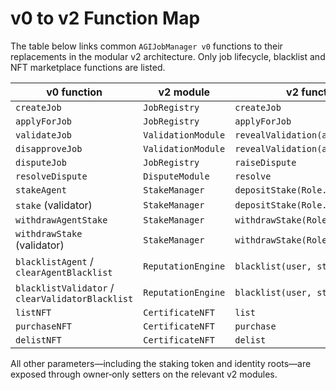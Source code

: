 # v0 to v2 Function Map

The table below links common `AGIJobManager v0` functions to their
replacements in the modular v2 architecture. Only job lifecycle,
blacklist and NFT marketplace functions are listed.

| v0 function | v2 module | v2 function |
| --- | --- | --- |
| `createJob` | `JobRegistry` | `createJob` |
| `applyForJob` | `JobRegistry` | `applyForJob` |
| `validateJob` | `ValidationModule` | `revealValidation(approve=true)` |
| `disapproveJob` | `ValidationModule` | `revealValidation(approve=false)` |
| `disputeJob` | `JobRegistry` | `raiseDispute` |
| `resolveDispute` | `DisputeModule` | `resolve` |
| `stakeAgent` | `StakeManager` | `depositStake(Role.Agent)` |
| `stake` (validator) | `StakeManager` | `depositStake(Role.Validator)` |
| `withdrawAgentStake` | `StakeManager` | `withdrawStake(Role.Agent)` |
| `withdrawStake` (validator) | `StakeManager` | `withdrawStake(Role.Validator)` |
| `blacklistAgent` / `clearAgentBlacklist` | `ReputationEngine` | `blacklist(user, status)` |
| `blacklistValidator` / `clearValidatorBlacklist` | `ReputationEngine` | `blacklist(user, status)` |
| `listNFT` | `CertificateNFT` | `list` |
| `purchaseNFT` | `CertificateNFT` | `purchase` |
| `delistNFT` | `CertificateNFT` | `delist` |

All other parameters—including the staking token and identity roots—are
exposed through owner‑only setters on the relevant v2 modules.
